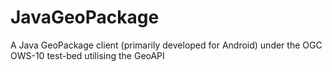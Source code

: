 JavaGeoPackage
==============

A Java GeoPackage client (primarily developed for Android) under the OGC OWS-10 test-bed utilising the GeoAPI
